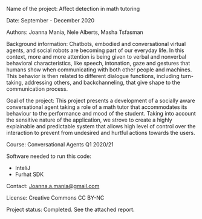 Name of the project:
Affect detection in math tutoring 

Date:
September - December 2020

Authors: 
Joanna Mania, Nele Alberts, Masha Tsfasman

Background information:
Chatbots, embodied and conversational virtual agents, and social robots are becoming part of our everyday life. In this context, more and more attention is being given to verbal and nonverbal behavioral characteristics, like speech, intonation, gaze and gestures that humans show when communicating with both other people and machines. This behavior is then related to different dialogue functions, including turn-taking, addressing others, and backchanneling, that give shape to the communication process.


Goal of the project: 
This project presents a development of a socially aware conversational agent taking a role of a math tutor that accommodates its behaviour to the performance and mood of the student. Taking into account the sensitive nature of the application, we strove to create a highly explainable and predictable system that allows high level of control over the interaction to prevent from undesired and hurtful actions towards the users.

Course: 
Conversational Agents Q1 2020/21

Software needed to run this code:
- InteliJ
- Furhat SDK


Contact: 
Joanna.a.mania@gmail.com


License: 
Creative Commons CC BY-NC

Project status:
Completed. See the attached report. 
